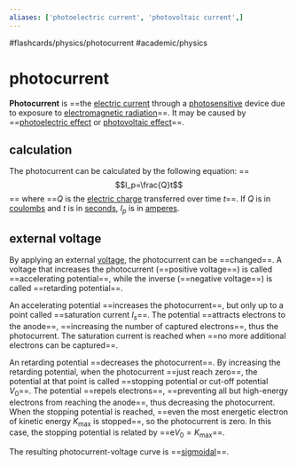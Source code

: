 ```yaml
---
aliases: ['photoelectric current', 'photovoltaic current',]
---
```


#flashcards/physics/photocurrent #academic/physics

# photocurrent

__Photocurrent__ is ==the [electric current](electric%20current.md) through a [photosensitive](photosensitivity.md) device due to exposure to [electromagnetic radiation](electromagnetic%20radiation.md)==. It may be caused by ==[photoelectric effect](photoelectric%20effect.md) or [photovoltaic effect](photovoltaic%20effect.md)==. <!--SR:!2022-12-30,21,250!2023-01-09,31,270-->

## calculation

The photocurrent can be calculated by the following equation:
==$$I_p=\frac{Q}t$$==
where ==$Q$ is the [electric charge](electric%20charge.md) transferred over time $t$==. If $Q$ is in [coulombs](coulomb.md) and $t$ is in [seconds](second.md), $I_p$ is in [amperes](ampere.md). <!--SR:!2022-12-19,17,290!2022-12-29,20,250-->

## external voltage

By applying an external [voltage](voltage.md), the photocurrent can be ==changed==. A voltage that increases the photocurrent (==positive voltage==) is called ==accelerating potential==, while the inverse (==negative voltage==) is called ==retarding potential==. <!--SR:!2023-01-07,27,250!2022-12-16,14,290!2022-12-13,12,270!2022-12-19,17,290!2022-12-17,15,290-->

An accelerating potential ==increases the photocurrent==, but only up to a point called ==saturation current $I_s$==. The potential ==attracts electrons to the anode==, ==increasing the number of captured electrons==, thus the photocurrent. The saturation current is reached when ==no more additional electrons can be captured==. <!--SR:!2023-01-10,32,270!2022-12-18,16,290!2023-01-04,24,250!2023-01-06,26,250!2023-01-05,25,250-->

An retarding potential ==decreases the photocurrent==. By increasing the retarding potential, when the photocurrent ==just reach zero==, the potential at that point is called ==stopping potential or cut-off potential $V_0$==. The potential ==repels electrons==, ==preventing all but high-energy electrons from reaching the anode==, thus decreasing the photocurrent. When the stopping potential is reached, ==even the most energetic electron of kinetic energy $K_\mathrm{max}$ is stopped==, so the photocurrent is zero. In this case, the stopping potential is related by ==$\mathrm{e}V_0=K_\mathrm{max}$==. <!--SR:!2022-12-15,9,250!2023-01-08,28,250!2022-12-15,4,230!2022-12-27,18,250!2022-12-31,22,250!2022-12-20,14,230!2022-12-28,21,270-->

The resulting photocurrent-voltage curve is ==[sigmoidal](sigmoid%20function.md)==. <!--SR:!2022-12-17,15,290-->
